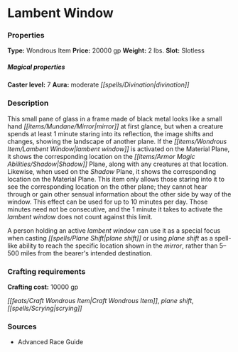 ﻿---
Title: "Lambent Window"
Type: "Wondrous Item"
Price: "20000 gp"
Weight: "2 lbs."
Slot: "Slotless"
Caster level: "7"
Aura: "moderate divination"
Description: |
  "This small pane of glass in a frame made of black metal looks like a small hand mirror at first glance, but when a creature spends at least 1 minute staring into its reflection, the image shifts and changes, showing the landscape of another plane. If the _lambent window_ is activated on the Material Plane, it shows the corresponding location on the Shadow Plane, along with any creatures at that location. Likewise, when used on the Shadow Plane, it shows the corresponding location on the Material Plane. This item only allows those staring into it to see the corresponding location on the other plane; they cannot hear through or gain other sensual information about the other side by way of the window. This effect can be used for up to 10 minutes per day. Those minutes need not be consecutive, and the 1 minute it takes to activate the _lambent window_ does not count against this limit.
  A person holding an active _lambent window_ can use it as a special focus when casting _plane shift_ or using _plane shift_ as a spell-like ability to reach the specific location shown in the mirror, rather than 5–500 miles from the bearer's intended destination."
Crafting cost: "10000 gp"
Sources: "['Advanced Race Guide']"
---

# Lambent Window

### Properties

**Type:** Wondrous Item **Price:** 20000 gp **Weight:** 2 lbs. **Slot:** Slotless

##### Magical properties

**Caster level:** 7 **Aura:** moderate _[[spells/Divination|divination]]_

### Description

This small pane of glass in a frame made of black metal looks like a small hand _[[items/Mundane/Mirror|mirror]]_ at first glance, but when a creature spends at least 1 minute staring into its reflection, the image shifts and changes, showing the landscape of another plane. If the _[[items/Wondrous Item/Lambent Window|lambent window]]_ is activated on the Material Plane, it shows the corresponding location on the _[[items/Armor Magic Abilities/Shadow|Shadow]]_ Plane, along with any creatures at that location. Likewise, when used on the _Shadow_ Plane, it shows the corresponding location on the Material Plane. This item only allows those staring into it to see the corresponding location on the other plane; they cannot hear through or gain other sensual information about the other side by way of the window. This effect can be used for up to 10 minutes per day. Those minutes need not be consecutive, and the 1 minute it takes to activate the _lambent window_ does not count against this limit.

A person holding an active _lambent window_ can use it as a special focus when casting _[[spells/Plane Shift|plane shift]]_ or using _plane shift_ as a spell-like ability to reach the specific location shown in the _mirror_, rather than 5–500 miles from the bearer's intended destination.

### Crafting requirements

**Crafting cost:** 10000 gp

_[[feats/Craft Wondrous Item|Craft Wondrous Item]]_, _plane shift_, _[[spells/Scrying|scrying]]_

### Sources

* Advanced Race Guide